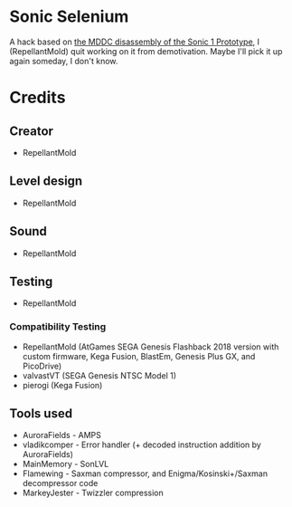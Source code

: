 # Sonic Selenium
A hack based on [the MDDC disassembly of the Sonic 1 Prototype](https://github.com/Mega-Drive-Developers-Collective/Sonic-1-Prototype), I (RepellantMold) quit working on it from demotivation.
Maybe I'll pick it up again someday, I don't know.
# Credits
## Creator
* RepellantMold
## Level design
* RepellantMold
## Sound
* RepellantMold
## Testing
* RepellantMold
### Compatibility Testing
* RepellantMold (AtGames SEGA Genesis Flashback 2018 version with custom firmware, Kega Fusion, BlastEm, Genesis Plus GX, and PicoDrive)
* valvastVT (SEGA Genesis NTSC Model 1)
* pierogi (Kega Fusion)
## Tools used
* AuroraFields - AMPS
* vladikcomper - Error handler (+ decoded instruction addition by AuroraFields)
* MainMemory - SonLVL
* Flamewing - Saxman compressor, and Enigma/Kosinski+/Saxman decompressor code
* MarkeyJester - Twizzler compression
